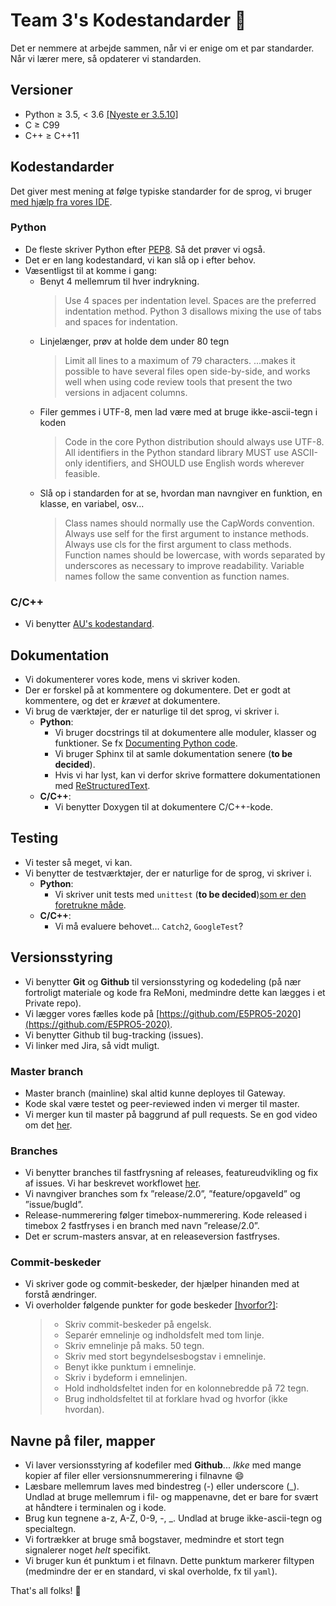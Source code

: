 
# Team 3's Kodestandarder :rocket:

Det er nemmere at arbejde sammen, når vi er enige om et par standarder. Når vi lærer mere, så opdaterer vi standarden.

## Versioner 
- Python ≥ 3.5, < 3.6 [[Nyeste er 3.5.10]](https://docs.python.org/3.5/)
- C ≥ C99
- C++ ≥ C++11 

## Kodestandarder
Det giver mest mening at følge typiske standarder for de sprog, vi bruger [med hjælp fra vores IDE](https://github.com/AUTeam2/standards/blob/master/PyCharm.md#kodestandard).

### Python
- De fleste skriver Python efter [PEP8](https://www.python.org/dev/peps/pep-0008/). Så det prøver vi også.
- Det er en lang kodestandard, vi kan slå op i efter behov.
- Væsentligst til at komme i gang:
	* Benyt 4 mellemrum til hver indrykning.
		> Use 4 spaces per indentation level.
		> Spaces are the preferred indentation method.
		> Python 3 disallows mixing the use of tabs and spaces for indentation.
	* Linjelænger, prøv at holde dem under 80 tegn
		> Limit all lines to a maximum of 79 characters.
		> ...makes it possible to have several files open side-by-side, and works well when using code review tools that present the two versions in adjacent columns.
	* Filer gemmes i UTF-8, men lad være med at bruge ikke-ascii-tegn i koden
		> Code in the core Python distribution should always use UTF-8.
		> All identifiers in the Python standard library MUST use ASCII-only identifiers, and SHOULD use English words wherever feasible.
	* Slå op i standarden for at se, hvordan man navngiver en funktion, en klasse, en variabel, osv...
		> Class names should normally use the CapWords convention.
		> Always use self for the first argument to instance methods.
		> Always use cls for the first argument to class methods.
		> Function names should be lowercase, with words separated by underscores as necessary to improve readability.
		> Variable names follow the same convention as function names.

### C/C++
- Vi benytter [AU's kodestandard](https://blackboard.au.dk/bbcswebdav/pid-1817350-dt-content-rid-5205395_1/courses/BB-Cou-UUVA-78333/BB-Cou-UUVA-54474_ImportedContent_20170612103145/BB-Cou-UUVA-62537_ImportedContent_20160606015213/Programmeringsstandard_UK.pdf).

## Dokumentation

- Vi dokumenterer vores kode, mens vi skriver koden.
- Der er forskel på at kommentere og dokumentere. Det er godt at kommentere, og det er _krævet_ at dokumentere.
- Vi brug de værktøjer, der er naturlige til det sprog, vi skriver i.
	* **Python**:
		- Vi bruger docstrings til at dokumentere alle moduler, klasser og funktioner. Se fx [Documenting Python code](https://realpython.com/documenting-python-code/). 
		- Vi bruger Sphinx til at samle dokumentation senere (__to be decided__).
		- Hvis vi har lyst, kan vi derfor skrive formattere dokumentationen med [ReStructuredText](https://en.wikipedia.org/wiki/ReStructuredText).
	* **C/C++**:
		- Vi benytter Doxygen til at dokumentere C/C++-kode. 

## Testing
- Vi tester så meget, vi kan.
- Vi benytter de testværktøjer, der er naturlige for de sprog, vi skriver i.
	* **Python**:
		- Vi skriver unit tests med `unittest` (__to be decided__)[som er den foretrukne måde](https://docs.djangoproject.com/en/2.2/topics/testing/).
	* **C/C++**: 
		- Vi må evaluere behovet... `Catch2`, `GoogleTest`?

## Versionsstyring
- Vi benytter **Git** og **Github** til versionsstyring og kodedeling (på nær fortroligt materiale og kode fra ReMoni, medmindre dette kan lægges i et Private repo).
- Vi lægger vores fælles kode på [https://github.com/E5PRO5-2020](https://github.com/E5PRO5-2020).
- Vi benytter Github til bug-tracking (issues).
- Vi linker med Jira, så vidt muligt.

### Master branch
- Master branch (mainline) skal altid kunne deployes til Gateway.
- Kode skal være testet og peer-reviewed inden vi merger til master.
- Vi merger kun til master på baggrund af pull requests. Se en god video om det [her](https://www.youtube.com/watch?v=oFYyTZwMyAg).

### Branches
- Vi benytter branches til fastfrysning af releases, featureudvikling og fix af issues. Vi har beskrevet workflowet [her](https://github.com/AUTeam2/standards/blob/master/branch-workflow.md).
- Vi navngiver branches som fx ”release/2.0”, ”feature/opgaveId” og ”issue/bugId”.
- Release-nummerering følger timebox-nummerering. Kode released i timebox 2 fastfryses i en branch med navn ”release/2.0”.
- Det er scrum-masters ansvar, at en releaseversion fastfryses.

### Commit-beskeder
- Vi skriver gode og commit-beskeder, der hjælper hinanden med at forstå ændringer.
- Vi overholder følgende punkter for gode beskeder [[hvorfor?]](https://chris.beams.io/posts/git-commit/):
	> - Skriv commit-beskeder på engelsk.
	> - Separér emnelinje og indholdsfelt med tom linje.
	> - Skriv emnelinje på maks. 50 tegn.
	> - Skriv med stort begyndelsesbogstav i emnelinje.
	> - Benyt ikke punktum i emnelinje.
	> - Skriv i bydeform i emnelinjen.
	> - Hold indholdsfeltet inden for en kolonnebredde på 72 tegn.
	> - Brug indholdsfeltet til at forklare hvad og hvorfor (ikke hvordan).

## Navne på filer, mapper
- Vi laver versionsstyring af kodefiler med **Github**... _Ikke_ med mange kopier af filer eller versionsnummerering i filnavne :smile:
- Læsbare mellemrum laves med bindestreg (-) eller underscore (_). Undlad at bruge mellemrum i fil- og mappenavne, det er bare for svært at håndtere i terminalen og i kode. 
- Brug kun tegnene a-z, A-Z, 0-9, -, _. Undlad at bruge ikke-ascii-tegn og specialtegn.
- Vi fortrækker at bruge små bogstaver, medmindre et stort tegn signalerer noget _helt_ specifikt.
- Vi bruger kun ét punktum i et filnavn. Dette punktum markerer filtypen (medmindre der er en standard, vi skal overholde, fx til `yaml`).


That's all folks! :rabbit:
